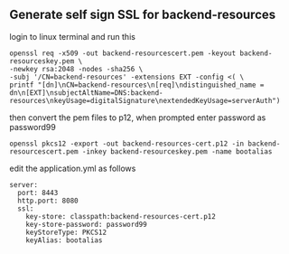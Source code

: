 
## Generate self sign SSL for backend-resources
login to linux terminal and run this 
```shell
openssl req -x509 -out backend-resourcescert.pem -keyout backend-resourceskey.pem \
-newkey rsa:2048 -nodes -sha256 \
-subj '/CN=backend-resources' -extensions EXT -config <( \
printf "[dn]\nCN=backend-resources\n[req]\ndistinguished_name = dn\n[EXT]\nsubjectAltName=DNS:backend-resources\nkeyUsage=digitalSignature\nextendedKeyUsage=serverAuth")
```
then convert the pem files to p12, when prompted enter password as password99
```shell
openssl pkcs12 -export -out backend-resources-cert.p12 -in backend-resourcescert.pem -inkey backend-resourceskey.pem -name bootalias
```
edit the application.yml as follows
```shell
server:
  port: 8443
  http.port: 8080
  ssl:
    key-store: classpath:backend-resources-cert.p12
    key-store-password: password99
    keyStoreType: PKCS12
    keyAlias: bootalias
```

